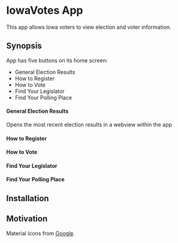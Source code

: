 IowaVotes App
======
This app allows Iowa voters to view election and voter information.

## Synopsis

App has five buttons on its home screen:
 * General Election Results
 * How to Register
 * How to Vote
 * Find Your Legislator
 * Find Your Polling Place
 
 #### General Election Results
 Opens the most recent election results in a webview within the app
 
 #### How to Register
 
 
 #### How to Vote
 
 
 #### Find Your Legislator
 
 
 #### Find Your Polling Place
 
 

## Installation



## Motivation



Material icons from [Google](https://material.io/icons/).
